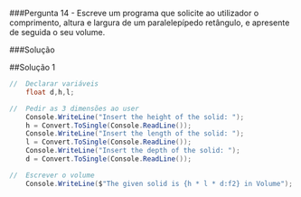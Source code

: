 ###Pergunta
14 - Escreve um programa que solicite ao utilizador o comprimento, altura e
largura de um paralelepípedo retângulo, e apresente de seguida o seu volume.

###Solução

##Solução 1
```cs
//  Declarar variáveis
    float d,h,l;

//  Pedir as 3 dimensões ao user
    Console.WriteLine("Insert the height of the solid: ");
    h = Convert.ToSingle(Console.ReadLine());
    Console.WriteLine("Insert the length of the solid: ");
    l = Convert.ToSingle(Console.ReadLine());
    Console.WriteLine("Insert the depth of the solid: ");
    d = Convert.ToSingle(Console.ReadLine());

//  Escrever o volume
    Console.WriteLine($"The given solid is {h * l * d:f2} in Volume");
```
